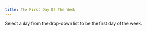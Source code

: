```yaml
---
title: The First Day Of The Week
---
```



Select a day from the drop-down list to be the first day of the week.
